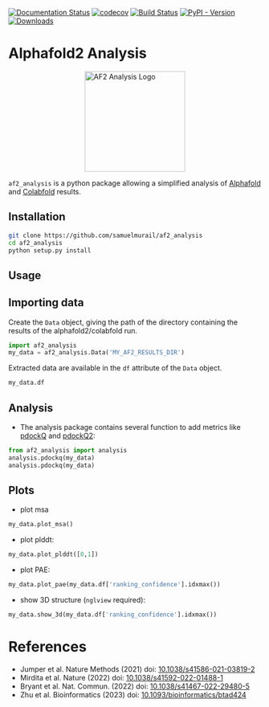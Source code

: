 [![Documentation Status](https://readthedocs.org/projects/af2-analysis/badge/?version=latest)](https://af2-analysis.readthedocs.io/en/latest/?badge=latest)
[![codecov](https://codecov.io/gh/samuelmurail/af2_analysis/graph/badge.svg?token=WOJYQKKOP7)](https://codecov.io/gh/samuelmurail/af2_analysis)
[![Build Status](https://dev.azure.com/samuelmurailRPBS/af2_analysis/_apis/build/status%2Fsamuelmurail.af2_analysis?branchName=main)](https://dev.azure.com/samuelmurailRPBS/af2_analysis/_build/latest?definitionId=2&branchName=main)
[![PyPI - Version](https://img.shields.io/pypi/v/af2-analysis)](https://pypi.org/project/af2-analysis/)
[![Downloads](https://static.pepy.tech/badge/af2-analysis)](https://pepy.tech/project/af2-analysis)

# Alphafold2 Analysis

<img src="https://raw.githubusercontent.com/samuelmurail/af2_analysis/master/docs/source/logo.jpeg" alt="AF2 Analysis Logo" width="200" style="display: block; margin: auto;"/>

`af2_analysis` is a python package allowing a simplified analysis of [Alphafold][1] and [Colabfold][2] results.


## Installation

```bash
git clone https://github.com/samuelmurail/af2_analysis
cd af2_analysis
python setup.py install
```


## Usage


## Importing data

Create the `Data` object, giving the path of the directory containing the results of the alphafold2/colabfold run. 

```python
import af2_analysis
my_data = af2_analysis.Data('MY_AF2_RESULTS_DIR')
```

Extracted data are available in the `df` attribute of the `Data` object. 

```python
my_data.df
```

## Analysis

- The analysis package contains several function to add metrics like [pdockQ][3] and [pdockQ2][4]:

```python
from af2_analysis import analysis
analysis.pdockq(my_data)
analysis.pdockq(my_data)
```

## Plots

- plot msa

```python
my_data.plot_msa()
```

- plot plddt:

```python
my_data.plot_plddt([0,1])
```

- plot PAE:

```python
my_data.plot_pae(my_data.df['ranking_confidence'].idxmax())
```

- show 3D structure (`nglview` required):

```python
my_data.show_3d(my_data.df['ranking_confidence'].idxmax())
```

# References

- Jumper et al. Nature Methods (2021) doi: [10.1038/s41586-021-03819-2][1]
- Mirdita et al. Nature (2022) doi: [10.1038/s41592-022-01488-1][2]
- Bryant et al. Nat. Commun. (2022) doi: [10.1038/s41467-022-29480-5][3]
- Zhu et al. Bioinformatics (2023) doi: [10.1093/bioinformatics/btad424][4]


[1]: https://www.nature.com/articles/s41586-021-03819-2 "Jumper et al. Nature Methods (2021) doi: 10.1038/s41586-021-03819-2"
[2]: https://www.nature.com/articles/s41592-022-01488-1 "Mirdita et al. Nature (2022) doi: 10.1038/s41592-022-01488-1"
[3]: https://www.nature.com/articles/s41467-022-29480-5#citeas "Bryant et al. Nat. Commun. (2022) doi: 10.1038/s41467-022-29480-5"
[4]: https://academic.oup.com/bioinformatics/article/39/7/btad424/7219714 "Zhu et al. Bioinformatics (2023) doi: 10.1093/bioinformatics/btad424"

